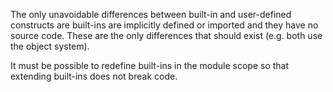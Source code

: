 The only unavoidable differences between built-in and user-defined constructs are built-ins are implicitly defined or imported and they have no source code.  These are the only differences that should exist (e.g. both use the object system).

It must be possible to redefine built-ins in the module scope so that extending built-ins does not break code.
